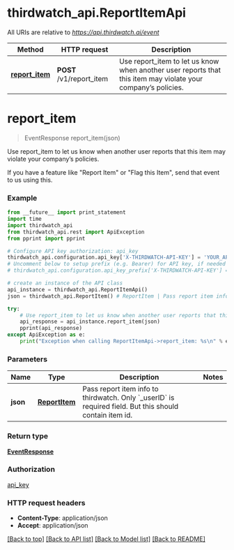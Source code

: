 # thirdwatch_api.ReportItemApi

All URIs are relative to *https://api.thirdwatch.ai/event*

Method | HTTP request | Description
------------- | ------------- | -------------
[**report_item**](ReportItemApi.md#report_item) | **POST** /v1/report_item | Use report_item to let us know when another user reports that this item may violate your company’s policies.


# **report_item**
> EventResponse report_item(json)

Use report_item to let us know when another user reports that this item may violate your company’s policies.

If you have a feature like \"Report Item\" or \"Flag this Item\", send that event to us using this. 

### Example 
```python
from __future__ import print_statement
import time
import thirdwatch_api
from thirdwatch_api.rest import ApiException
from pprint import pprint

# Configure API key authorization: api_key
thirdwatch_api.configuration.api_key['X-THIRDWATCH-API-KEY'] = 'YOUR_API_KEY'
# Uncomment below to setup prefix (e.g. Bearer) for API key, if needed
# thirdwatch_api.configuration.api_key_prefix['X-THIRDWATCH-API-KEY'] = 'Bearer'

# create an instance of the API class
api_instance = thirdwatch_api.ReportItemApi()
json = thirdwatch_api.ReportItem() # ReportItem | Pass report item info to thirdwatch. Only `_userID` is required field. But this should contain item id.

try: 
    # Use report_item to let us know when another user reports that this item may violate your company’s policies.
    api_response = api_instance.report_item(json)
    pprint(api_response)
except ApiException as e:
    print("Exception when calling ReportItemApi->report_item: %s\n" % e)
```

### Parameters

Name | Type | Description  | Notes
------------- | ------------- | ------------- | -------------
 **json** | [**ReportItem**](ReportItem.md)| Pass report item info to thirdwatch. Only &#x60;_userID&#x60; is required field. But this should contain item id. | 

### Return type

[**EventResponse**](EventResponse.md)

### Authorization

[api_key](../README.md#api_key)

### HTTP request headers

 - **Content-Type**: application/json
 - **Accept**: application/json

[[Back to top]](#) [[Back to API list]](../README.md#documentation-for-api-endpoints) [[Back to Model list]](../README.md#documentation-for-models) [[Back to README]](../README.md)

